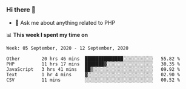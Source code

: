 ### Hi there 👋

<!--
**mustafaculban/mustafaculban** is a ✨ _special_ ✨ repository because its `README.md` (this file) appears on your GitHub profile.

Here are some ideas to get you started:

- 🌱 I’m currently learning ...
- 👯 I’m looking to collaborate on ...
- 🤔 I’m looking for help with ...
- 📫 How to reach me: ...
- 😄 Pronouns: ...
- ⚡ Fun fact: ...

-->
- 💬 Ask me about anything related to PHP


📊 **This week I spent my time on**
<!--START_SECTION:waka-->
```text
Week: 05 September, 2020 - 12 September, 2020

Other        20 hrs 46 mins  ██████████████░░░░░░░░░░░   55.82 % 
PHP          11 hrs 17 mins  ███████▓░░░░░░░░░░░░░░░░░   30.35 % 
JavaScript   3 hrs 41 mins   ██▒░░░░░░░░░░░░░░░░░░░░░░   09.92 % 
Text         1 hr 4 mins     ▓░░░░░░░░░░░░░░░░░░░░░░░░   02.90 % 
CSV          11 mins         ░░░░░░░░░░░░░░░░░░░░░░░░░   00.52 % 
```
<!--END_SECTION:waka-->
